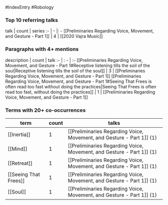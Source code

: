 #IndexEntry #Robology

### Top 10 referring talks
talk | count | series
:- | - |: -
[[Preliminaries Regarding Voice, Movement, and Gesture - Part 1]] | 4 | [[2020 Vajra Music]]

### Paragraphs with 4+ mentions
description | count | talk
:- | : - | :-
[[Preliminaries Regarding Voice, Movement, and Gesture - Part 1#Receptive listening tills the soil of the soul\|Receptive listening tills the soil of the soul]] | 3 | [[Preliminaries Regarding Voice, Movement, and Gesture - Part 1]]
[[Preliminaries Regarding Voice, Movement, and Gesture - Part 1#Seeing That Frees is often read too fast without doing the practices\|Seeing That Frees is often read too fast, without doing the practices]] | 1 | [[Preliminaries Regarding Voice, Movement, and Gesture - Part 1]]

### Terms with 20+ co-occurrences
term | count | talks
-|-|-
[[Inertia]] | 1 | <span class="counts">[[Preliminaries Regarding Voice, Movement, and Gesture - Part 1]] (1)</span> 
[[Mind]] | 1 | <span class="counts">[[Preliminaries Regarding Voice, Movement, and Gesture - Part 1]] (1)</span> 
[[Retreat]] | 1 | <span class="counts">[[Preliminaries Regarding Voice, Movement, and Gesture - Part 1]] (1)</span> 
[[Seeing That Frees]] | 1 | <span class="counts">[[Preliminaries Regarding Voice, Movement, and Gesture - Part 1]] (1)</span> 
[[Soul]] | 1 | <span class="counts">[[Preliminaries Regarding Voice, Movement, and Gesture - Part 1]] (1)</span> 

